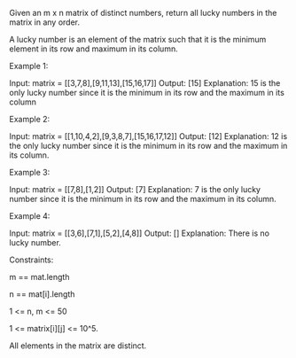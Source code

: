 Given an m x n matrix of distinct numbers, return all lucky numbers in the matrix in any order.

A lucky number is an element of the matrix such that it is the minimum element in its row and maximum in its column.

 

Example 1:

Input: matrix = [[3,7,8],[9,11,13],[15,16,17]]
Output: [15]
Explanation: 15 is the only lucky number since it is the minimum in its row and the maximum in its column

Example 2:

Input: matrix = [[1,10,4,2],[9,3,8,7],[15,16,17,12]]
Output: [12]
Explanation: 12 is the only lucky number since it is the minimum in its row and the maximum in its column.

Example 3:

Input: matrix = [[7,8],[1,2]]
Output: [7]
Explanation: 7 is the only lucky number since it is the minimum in its row and the maximum in its column.

Example 4:

Input: matrix = [[3,6],[7,1],[5,2],[4,8]]
Output: []
Explanation: There is no lucky number.
 

Constraints:

m == mat.length

n == mat[i].length

1 <= n, m <= 50

1 <= matrix[i][j] <= 10^5.

All elements in the matrix are distinct.
